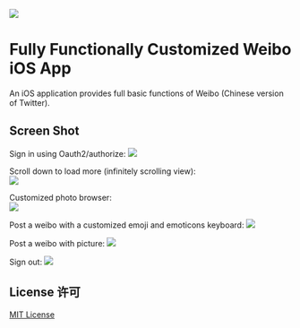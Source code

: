 ![](http://i.imgur.com/dPhi1U5.png)

# Fully Functionally Customized Weibo iOS App

An iOS application provides full basic functions of Weibo (Chinese version of Twitter). 

## Screen Shot

Sign in using Oauth2/authorize: 
![](http://i.imgur.com/ZUPbPX1.gif)

Scroll down to load more (infinitely scrolling view):   
![](http://i.imgur.com/LDZB8A1.gifv)

Customized photo browser:   
![](http://i.imgur.com/vBmgWAH.gif)

Post a weibo with a customized emoji and emoticons keyboard:
![](http://i.imgur.com/upbdtuJ.gif)

Post a weibo with picture:
![](http://i.imgur.com/yU3bpmp.gif)

Sign out:
![](http://i.imgur.com/MAUviXW.gif)

## License 许可

[MIT License](http://www.opensource.org/licenses/mit-license.php)